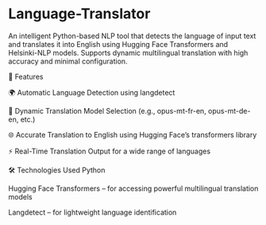 # Language-Translator
An intelligent Python-based NLP tool that detects the language of input text and translates it into English using Hugging Face Transformers and Helsinki-NLP models. Supports dynamic multilingual translation with high accuracy and minimal configuration.

📌 Features

🌍 Automatic Language Detection using langdetect

🔁 Dynamic Translation Model Selection (e.g., opus-mt-fr-en, opus-mt-de-en, etc.)

🌐 Accurate Translation to English using Hugging Face’s transformers library

⚡ Real-Time Translation Output for a wide range of languages

🛠️ Technologies Used
Python

Hugging Face Transformers – for accessing powerful multilingual translation models

Langdetect – for lightweight language identification

